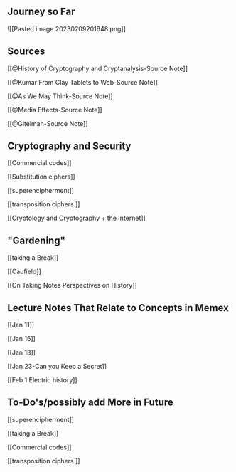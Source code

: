 

## Journey so Far

![[Pasted image 20230209201648.png]]




## Sources

[[@History of Cryptography and Cryptanalysis-Source Note]]

[[@Kumar From Clay Tablets to Web-Source Note]]

[[@As We May Think-Source Note]]

[[@Media Effects-Source Note]]

[[@Gitelman-Source Note]]


## **Cryptography and Security**

[[Commercial codes]]

[[Substitution ciphers]]

[[superencipherment]]

[[transposition ciphers.]]

[[Cryptology and Cryptography + the Internet]]


## **"Gardening"**

[[taking a Break]]

[[Caufield]] 

[[On Taking Notes  Perspectives on History]]


## **Lecture Notes That Relate to Concepts in Memex**

[[Jan 11]]

[[Jan 16]]

[[Jan 18]]

[[Jan 23-Can you Keep a Secret]]

[[Feb 1 Electric history]]


## To-Do's/possibly add More in Future

[[superencipherment]]

[[taking a Break]]

[[Commercial codes]]

[[transposition ciphers.]]












